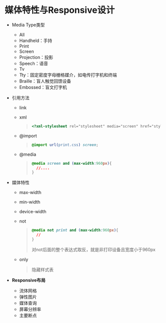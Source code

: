 # 媒体特性与Responsive设计

- Media Type类型

  - All
  - Handheld：手持
  - Print
  - Screen
  - Projection：投影
  - Speech：语音
  - Tv
  - Tty：固定密度字母栅格媒介，如电传打字机和终端
  - Braille：盲人触觉回馈设备
  - Embossed：盲文打字机

- 引用方法

  - link

  - xml

    > ```html
    > <?xml-stylesheet rel="stylesheet" media="screen" href="style.css" ?>
    > ```

  - @import

    > ```css
    > @import url(print.css) screen;
    > ```

  - @media

    > ```css
    > @media screen and (max-width:960px){
    >   //....
    > }
    > ```

- 媒体特性

  - max-width

  - min-width

  - device-width

  - not

    > ```css
    > @media not print and (max-width:960px){
    >   //
    > }
    > ```
    >
    > 对not后面的整个表达式取反，就是非打印设备且宽度小于960px

  - only

    >  隐藏样式表

- **Responsive布局**

  - 流体网格
  - 弹性图片
  - 媒体查询
  - 屏幕分辨率
  - 主要断点